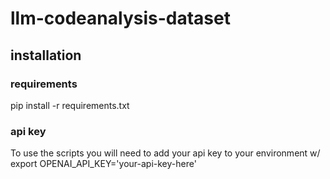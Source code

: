 # llm-codeanalysis-dataset

## installation

### requirements
pip install -r requirements.txt

### api key
To use the scripts you will need to add your api key to your environment w/
export OPENAI_API_KEY='your-api-key-here'